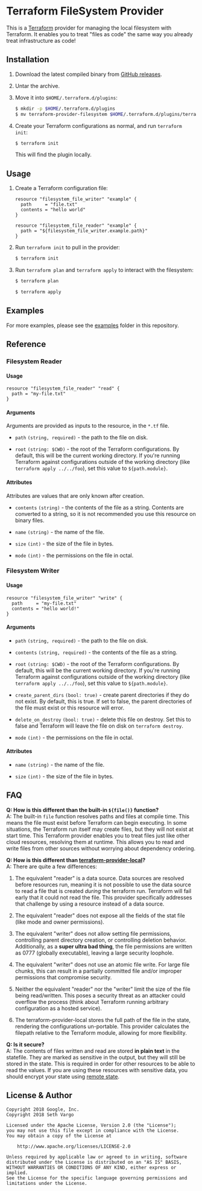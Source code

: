 # Terraform FileSystem Provider

This is a [Terraform][terraform] provider for managing the local filesystem with
Terraform. It enables you to treat "files as code" the same way you already
treat infrastructure as code!


## Installation

1. Download the latest compiled binary from [GitHub releases][releases].

1. Untar the archive.

1. Move it into `$HOME/.terraform.d/plugins`:

    ```sh
    $ mkdir -p $HOME/.terraform.d/plugins
    $ mv terraform-provider-filesystem $HOME/.terraform.d/plugins/terraform-provider-filesystem
    ```

1. Create your Terraform configurations as normal, and run `terraform init`:

    ```sh
    $ terraform init
    ```

    This will find the plugin locally.


## Usage

1. Create a Terraform configuration file:

    ```hcl
    resource "filesystem_file_writer" "example" {
      path     = "file.txt"
      contents = "hello world"
    }

    resource "filesystem_file_reader" "example" {
      path = "${filesystem_file_writer.example.path}"
    }
    ```

1. Run `terraform init` to pull in the provider:

    ```sh
    $ terraform init
    ```

1. Run `terraform plan` and `terraform apply` to interact with the filesystem:

    ```sh
    $ terraform plan

    $ terraform apply
    ```

## Examples

For more examples, please see the [examples][examples] folder in this
repository.

## Reference

### Filesystem Reader

#### Usage

```hcl
resource "filesystem_file_reader" "read" {
  path = "my-file.txt"
}
```

#### Arguments

Arguments are provided as inputs to the resource, in the `*.tf` file.

- `path` `(string, required)` - the path to the file on disk.

- `root` `(string: $CWD)` - the root of the Terraform configurations. By
  default, this will be the current working directory. If you're running
  Terraform against configurations outside of the working directory (like
  `terraform apply ../../foo`), set this value to `${path.module}`.

#### Attributes

Attributes are values that are only known after creation.

- `contents` `(string)` - the contents of the file as a string. Contents are
  converted to a string, so it is not recommended you use this resource on
  binary files.

- `name` `(string)` - the name of the file.

- `size` `(int)` - the size of the file in bytes.

- `mode` `(int)` - the permissions on the file in octal.


### Filesystem Writer

#### Usage

```hcl
resource "filesystem_file_writer" "write" {
  path     = "my-file.txt"
  contents = "hello world!"
}
```

#### Arguments

- `path` `(string, required)` - the path to the file on disk.

- `contents` `(string, required)` - the contents of the file as a string.

- `root` `(string: $CWD)` - the root of the Terraform configurations. By
  default, this will be the current working directory. If you're running
  Terraform against configurations outside of the working directory (like
  `terraform apply ../../foo`), set this value to `${path.module}`.

- `create_parent_dirs` `(bool: true)` - create parent directories if they do not
  exist. By default, this is true. If set to false, the parent directories of
  the file must exist or this resource will error.

- `delete_on_destroy` `(bool: true)` - delete this file on destroy. Set this to
  false and Terraform will leave the file on disk on `terraform destroy`.

- `mode` `(int)` - the permissions on the file in octal.

#### Attributes

- `name` `(string)` - the name of the file.

- `size` `(int)` - the size of the file in bytes.

## FAQ

**Q: How is this different than the built-in `${file()}` function?**<br>
A: The built-in `file` function resolves paths and files at compile time. This
means the file must exist before Terraform can begin executing. In some
situations, the Terraform run itself may create files, but they will not exist
at start time. This Terraform provider enables you to treat files just like
other cloud resources, resolving them at runtime. This allows you to read and
write files from other sources without worrying about dependency ordering.

**Q: How is this different than [terraform-provider-local][terraform-provider-local]?**<br>
A: There are quite a few differences:

1. The equivalent "reader" is a data source. Data sources are resolved before
resources run, meaning it is not possible to use the data source to read a file
that is created _during_ the terraform run. Terraform will fail early that it
could not read the file. This provider specifically addresses that challenge by
using a resource instead of a data source.

1. The equivalent "reader" does not expose all the fields of the stat file (like
mode and owner permissions).

1. The equivalent "writer" does not allow setting file permissions, controlling
parent directory creation, or controlling deletion behavior. Additionally, as a
**super ultra bad thing**, the file permissions are written as 0777 (globally
executable), leaving a large security loophole.

1. The equivalent "writer" does not use an atomic file write. For large file
chunks, this can result in a partially committed file and/or improper
permissions that compromise security.

1. Neither the equivalent "reader" nor the "writer" limit the size of the file
being read/written. This poses a security threat as an attacker could overflow
the process (think about Terraform running arbitrary configuration as a hosted
service).

1. The terraform-provider-local stores the full path of the file in the state,
rendering the configurations un-portable. This provider calculates the filepath
relative to the Terraform module, allowing for more flexibility.

**Q: Is it secure?**<br>
A: The contents of files written and read are stored **in plain text** in the
statefile. They are marked as sensitive in the output, but they will still be
stored in the state. This is required in order for other resources to be able to
read the values. If you are using these resources with sensitive data, you
should encrypt your state using [remote state][remote-state].

## License & Author

```
Copyright 2018 Google, Inc.
Copyright 2018 Seth Vargo

Licensed under the Apache License, Version 2.0 (the "License");
you may not use this file except in compliance with the License.
You may obtain a copy of the License at

    http://www.apache.org/licenses/LICENSE-2.0

Unless required by applicable law or agreed to in writing, software
distributed under the License is distributed on an "AS IS" BASIS,
WITHOUT WARRANTIES OR CONDITIONS OF ANY KIND, either express or implied.
See the License for the specific language governing permissions and
limitations under the License.
```

[terraform]: https://www.terraform.io/
[releases]: https://github.com/sethvargo/terraform-provider-filesystem/releases
[examples]: https://github.com/sethvargo/terraform-provider-filesystem/tree/master/examples
[remote-state]: https://www.terraform.io/docs/state/remote.html
[terraform-provider-local]: https://github.com/terraform-providers/terraform-provider-local

